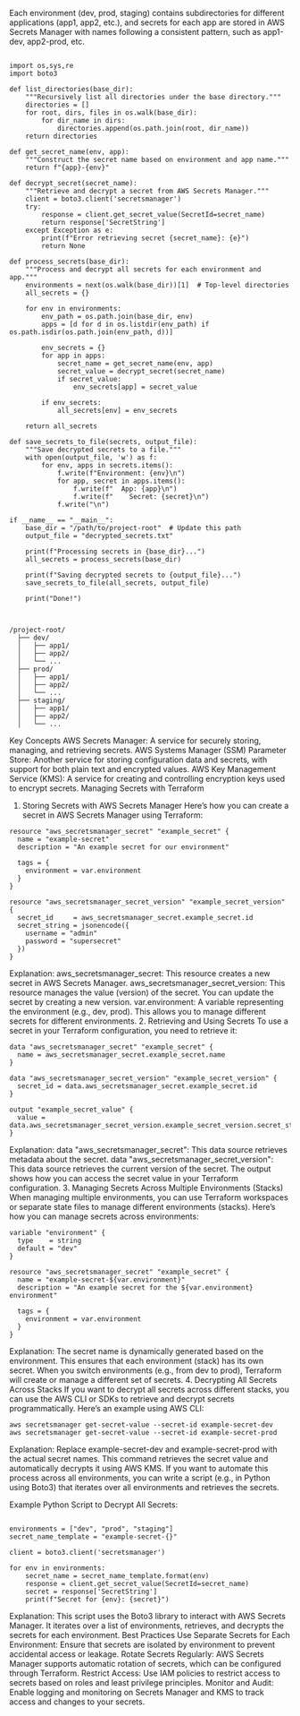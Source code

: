 

Each environment (dev, prod, staging) contains subdirectories for different applications (app1, app2, etc.), 
and secrets for each app are stored in AWS Secrets Manager with names following a consistent pattern, such as app1-dev, app2-prod, etc.


```

import os,sys,re
import boto3

def list_directories(base_dir):
    """Recursively list all directories under the base directory."""
    directories = []
    for root, dirs, files in os.walk(base_dir):
        for dir_name in dirs:
            directories.append(os.path.join(root, dir_name))
    return directories

def get_secret_name(env, app):
    """Construct the secret name based on environment and app name."""
    return f"{app}-{env}"

def decrypt_secret(secret_name):
    """Retrieve and decrypt a secret from AWS Secrets Manager."""
    client = boto3.client('secretsmanager')
    try:
        response = client.get_secret_value(SecretId=secret_name)
        return response['SecretString']
    except Exception as e:
        print(f"Error retrieving secret {secret_name}: {e}")
        return None

def process_secrets(base_dir):
    """Process and decrypt all secrets for each environment and app."""
    environments = next(os.walk(base_dir))[1]  # Top-level directories
    all_secrets = {}
    
    for env in environments:
        env_path = os.path.join(base_dir, env)
        apps = [d for d in os.listdir(env_path) if os.path.isdir(os.path.join(env_path, d))]
        
        env_secrets = {}
        for app in apps:
            secret_name = get_secret_name(env, app)
            secret_value = decrypt_secret(secret_name)
            if secret_value:
                env_secrets[app] = secret_value
        
        if env_secrets:
            all_secrets[env] = env_secrets
    
    return all_secrets

def save_secrets_to_file(secrets, output_file):
    """Save decrypted secrets to a file."""
    with open(output_file, 'w') as f:
        for env, apps in secrets.items():
            f.write(f"Environment: {env}\n")
            for app, secret in apps.items():
                f.write(f"  App: {app}\n")
                f.write(f"    Secret: {secret}\n")
            f.write("\n")

if __name__ == "__main__":
    base_dir = "/path/to/project-root"  # Update this path
    output_file = "decrypted_secrets.txt"
    
    print(f"Processing secrets in {base_dir}...")
    all_secrets = process_secrets(base_dir)
    
    print(f"Saving decrypted secrets to {output_file}...")
    save_secrets_to_file(all_secrets, output_file)
    
    print("Done!")



/project-root/
  ├── dev/
  │   ├── app1/
  │   ├── app2/
  │   └── ...
  ├── prod/
  │   ├── app1/
  │   ├── app2/
  │   └── ...
  ├── staging/
  │   ├── app1/
  │   ├── app2/
  │   └── ...
  ```

Key Concepts
AWS Secrets Manager: A service for securely storing, managing, and retrieving secrets.
AWS Systems Manager (SSM) Parameter Store: Another service for storing configuration data and secrets, with support for both plain text and encrypted values.
AWS Key Management Service (KMS): A service for creating and controlling encryption keys used to encrypt secrets.
Managing Secrets with Terraform

1. Storing Secrets with AWS Secrets Manager
Here’s how you can create a secret in AWS Secrets Manager using Terraform:
```
resource "aws_secretsmanager_secret" "example_secret" {
  name = "example-secret"
  description = "An example secret for our environment"

  tags = {
    environment = var.environment
  }
}

resource "aws_secretsmanager_secret_version" "example_secret_version" {
  secret_id     = aws_secretsmanager_secret.example_secret.id
  secret_string = jsonencode({
    username = "admin"
    password = "supersecret"
  })
}
```

Explanation:
aws_secretsmanager_secret: This resource creates a new secret in AWS Secrets Manager.
aws_secretsmanager_secret_version: This resource manages the value (version) of the secret. You can update the secret by creating a new version.
var.environment: A variable representing the environment (e.g., dev, prod). This allows you to manage different secrets for different environments.
2. Retrieving and Using Secrets
To use a secret in your Terraform configuration, you need to retrieve it:

```
data "aws_secretsmanager_secret" "example_secret" {
  name = aws_secretsmanager_secret.example_secret.name
}

data "aws_secretsmanager_secret_version" "example_secret_version" {
  secret_id = data.aws_secretsmanager_secret.example_secret.id
}

output "example_secret_value" {
  value = data.aws_secretsmanager_secret_version.example_secret_version.secret_string
}
```
Explanation:
data "aws_secretsmanager_secret": This data source retrieves metadata about the secret.
data "aws_secretsmanager_secret_version": This data source retrieves the current version of the secret.
The output shows how you can access the secret value in your Terraform configuration.
3. Managing Secrets Across Multiple Environments (Stacks)
When managing multiple environments, you can use Terraform workspaces or separate state files to manage different environments (stacks). Here’s how you can manage secrets across environments:

```
variable "environment" {
  type    = string
  default = "dev"
}

resource "aws_secretsmanager_secret" "example_secret" {
  name = "example-secret-${var.environment}"
  description = "An example secret for the ${var.environment} environment"

  tags = {
    environment = var.environment
  }
}
```
Explanation:
The secret name is dynamically generated based on the environment. This ensures that each environment (stack) has its own secret.
When you switch environments (e.g., from dev to prod), Terraform will create or manage a different set of secrets.
4. Decrypting All Secrets Across Stacks
If you want to decrypt all secrets across different stacks, you can use the AWS CLI or SDKs to retrieve and decrypt secrets programmatically. Here’s an example using AWS CLI:

```
aws secretsmanager get-secret-value --secret-id example-secret-dev
aws secretsmanager get-secret-value --secret-id example-secret-prod
```

Explanation:
Replace example-secret-dev and example-secret-prod with the actual secret names.
This command retrieves the secret value and automatically decrypts it using AWS KMS.
If you want to automate this process across all environments, you can write a script (e.g., in Python using Boto3) that iterates over all environments and retrieves the secrets.

Example Python Script to Decrypt All Secrets:

```

environments = ["dev", "prod", "staging"]
secret_name_template = "example-secret-{}"

client = boto3.client('secretsmanager')

for env in environments:
    secret_name = secret_name_template.format(env)
    response = client.get_secret_value(SecretId=secret_name)
    secret = response['SecretString']
    print(f"Secret for {env}: {secret}")

```


Explanation:
This script uses the Boto3 library to interact with AWS Secrets Manager.
It iterates over a list of environments, retrieves, and decrypts the secrets for each environment.
Best Practices
Use Separate Secrets for Each Environment: Ensure that secrets are isolated by environment to prevent accidental access or leakage.
Rotate Secrets Regularly: AWS Secrets Manager supports automatic rotation of secrets, which can be configured through Terraform.
Restrict Access: Use IAM policies to restrict access to secrets based on roles and least privilege principles.
Monitor and Audit: Enable logging and monitoring on Secrets Manager and KMS to track access and changes to your secrets.
